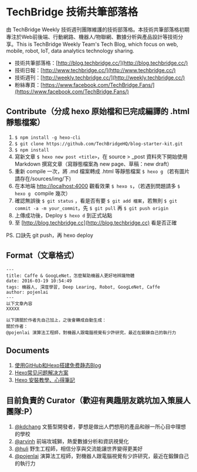 # TechBridge 技術共筆部落格
由 TechBridge Weekly 技術週刊團隊維護的技術部落格。本技術共筆部落格初期專注於Web前後端、行動網路、機器人/物聯網、數據分析與產品設計等技術分享。This is TechBridge Weekly Team's Tech Blog, which focus on web, mobile, robot, IoT, data analytics technology sharing. 

- 技術共筆部落格：[http://blog.techbridge.cc/](http://blog.techbridge.cc/)
- 技術日報：[http://www.techbridge.cc/](http://www.techbridge.cc/)
- 技術週刊：[http://weekly.techbridge.cc/](http://weekly.techbridge.cc/)
- 粉絲專頁：[https://www.facebook.com/TechBridge.Fans/](https://www.facebook.com/TechBridge.Fans/)

## Contribute（分成 hexo 原始檔和已完成編譯的 .html 靜態檔案）
1. `$ npm install -g hexo-cli`
2. `$ git clone https://github.com/TechBridgeHQ/blog-starter-kit.git`
3. `$ npm install`
4. 寫新文章 `$ hexo new post <title>`，在 source > _post 資料夾下開始使用 Markdown 撰寫文章（寫靜態檔案為 new page、草稿：new draft）
5. 重新 compile 一次，將 .md 檔案轉成 .html 等靜態檔案 `$ hexo g ` (若有圖片請存在/sources/img/下)
6. 在本地端 [http://localhost:4000](http://localhost:4000) 觀看效果 `$ hexo s`，（若遇到問題請多 `$ hexo g ` compile 幾次）
7. 確認無誤後 `$ git status` ，看是否有要 `$ git add 檔案`，若無則 `$ git commit -a -m your_commit`，先 `$ git pull` 再 `$ git push origin`
8. 上傳成功後，Deploy `$ hexo d` 到正式站點
9. 至 [http://blog.techbridge.cc](http://blog.techbridge.cc) 看是否正確

PS. 口訣先 git push，再 hexo deploy

## Format（文章格式）
```
---
title: Caffe & GoogLeNet，怎麼幫助機器人更好地辨識物體
date: 2016-03-19 10:54:49
tags: 機器人, 深度學習, Deep Learing, Robot, GoogLeNet, Caffe
author: pojenlai
---
以下文章內容
XXXXX

以下請關於作者先自己加上，之後會轉成自動生成：
關於作者： 
@pojenlai 演算法工程師，對機器人跟電腦視覺有少許研究，最近在鍛鍊自己的執行力

```

## Documents
1. [使用GitHub和Hexo搭建免费静态Blog](http://wsgzao.github.io/post/hexo-guide/)
2. [Hexo常见问题解决方案](https://xuanwo.org/2014/08/14/hexo-usual-problem/)
3. [Hexo 安裝教學、心得筆記](https://wwssllabcd.github.io/blog/2014/12/22/how-to-install-hexo/)

## 目前負責的 Curator（歡迎有興趣朋友跳坑加入策展人團隊:P）
1. [@kdchang](http://blog.kdchang.cc) 文藝型開發者，夢想是做出人們想用的產品和辦一所心目中理想的學校
2. [@arvinh](http://cv.arvinh.info) 前端攻城獅，熱愛數據分析和資訊視覺化
3. [@huli](http://huli.logdown.com) 野生工程師，相信分享與交流能讓世界變得更美好
4. [@pojenlai](https://pojenlai.wordpress.com/) 演算法工程師，對機器人跟電腦視覺有少許研究，最近在鍛鍊自己的執行力
